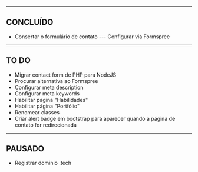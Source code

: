 ----------------------
CONCLUÍDO
----------------------
- Consertar o formulário de contato
--- Configurar via Formspree


----------------------
TO DO
----------------------
- Migrar contact form de PHP para NodeJS
- Procurar alternativa ao Formspree
- Configurar meta description
- Configurar meta keywords
- Habilitar pagina "Habilidades"
- Habilitar página "Portfólio"
- Renomear classes
- Criar alert badge em bootstrap para aparecer quando a página de contato for redirecionada


----------------------
PAUSADO
----------------------
- Registrar dominio .tech
